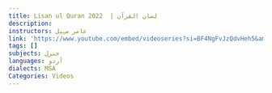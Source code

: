 ```yaml
---
title: Lisan ul Quran 2022  | لسان القرآن
description:
instructors: عامر سہیل
link: 'https://www.youtube.com/embed/videoseries?si=BF4NgFvJzQdvHeh5&amp;list=PLmcMQH9TZ96CW1JtrdxoYJhcaJ_oPkU5c'
tags: []
subjects: جنرل
languages: أردو
dialects: MSA
Categories: Videos
---
```

